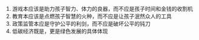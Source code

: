 1. 游戏本应该是助力孩子智力、体力的良器，而不应是孩子时间和金钱的收割机
2. 教育本应该是点燃孩子智慧的火种，而不应是让孩子泯然众人的工具
3. 政策监管本应是守护公平的利剑，而不应是破坏公平的钝刀
4. 低碳经济既是，更是绿色发展的具体体现